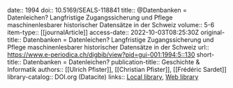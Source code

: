 date:: 1994
doi:: 10.5169/SEALS-118841
title:: @Datenbanken = Datenleichen? Langfristige Zugangssicherung und Pflege maschinenlesbarer historischer Datensätze in der Schweiz
volume:: 5-6
item-type:: [[journalArticle]]
access-date:: 2022-10-03T08:25:30Z
original-title:: Datenbanken = Datenleichen? Langfristige Zugangssicherung und Pflege maschinenlesbarer historischer Datensätze in der Schweiz
url:: https://www.e-periodica.ch/digbib/view?pid=gui-001:1994:5::130
short-title:: Datenbanken = Datenleichen?
publication-title:: Geschichte & Informatik
authors:: [[Ulrich Pfister]], [[Christian Pfister]], [[Frédéric Sardet]]
library-catalog:: DOI.org (Datacite)
links:: [Local library](zotero://select/groups/2386895/items/GCCSYQLX), [Web library](https://www.zotero.org/groups/2386895/items/GCCSYQLX)

